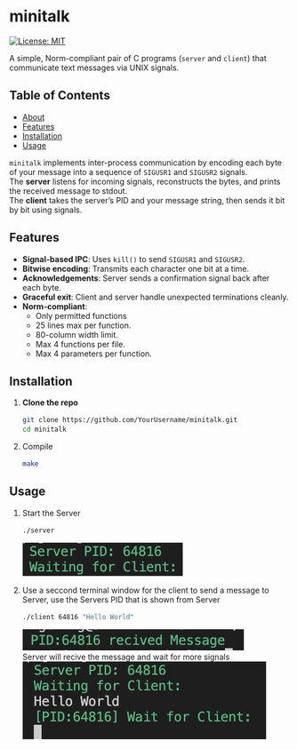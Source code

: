 # minitalk

[![License: MIT](https://img.shields.io/badge/License-MIT-yellow.svg)](LICENSE)

A simple, Norm-compliant pair of C programs (`server` and `client`) that communicate text messages via UNIX signals.

## Table of Contents

- [About](#about)  
- [Features](#features)  
- [Installation](#installation)  
- [Usage](#usage)  

`minitalk` implements inter-process communication by encoding each byte of your message into a sequence of `SIGUSR1` and `SIGUSR2` signals.  
The **server** listens for incoming signals, reconstructs the bytes, and prints the received message to stdout.  
The **client** takes the server’s PID and your message string, then sends it bit by bit using signals.

## Features
- **Signal-based IPC**: Uses `kill()` to send `SIGUSR1` and `SIGUSR2`.  
- **Bitwise encoding**: Transmits each character one bit at a time. 
- **Acknowledgements**: Server sends a confirmation signal back after each byte.  
- **Graceful exit**: Client and server handle unexpected terminations cleanly.  
- **Norm-compliant**:  
  - Only permitted functions
  - 25 lines max per function.  
  - 80-column width limit.  
  - Max 4 functions per file.  
  - Max 4 parameters per function.  

## Installation

1. **Clone the repo**
   ```bash
   git clone https://github.com/YourUsername/minitalk.git
   cd minitalk
   ```
2. Compile
   ```bash
   make
   ```

## Usage

1. Start the Server
   ```bash
   ./server
   ```
   ![minitalk server example](images/server.png)

2. Use a seccond terminal window for the client to send a message to Server, use the Servers PID that is shown from Server
   ```bash
   ./client 64816 "Hello World"
   ```
   ![minitalk server example](images/client.png) <br>
Server will recive the message and wait for more signals <br>
   ![minitalk server example](images/server2.png)
